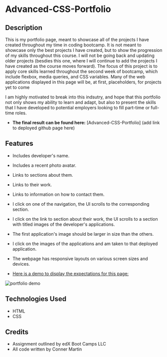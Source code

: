 # Advanced-CSS-Portfolio

## Description

This is my portfolio page, meant to showcase all of the projects I have created throughout my time in coding bootcamp. It is not meant to showcase only the best projects I have created, but to show the progression of my skills throughout this course. I will not be going back and updating older projects (besdies this one, where I will continue to add the projects I have created as the course moves forward). The focus of this project is to apply core skills learned throughout the second week of bootcamp, which include flexbox, media queries, and CSS variables. Many of the web applications displayed in this page will be, at first, placeholders, for projects yet to come

I am highly motivated to break into this indsutry, and hope that this portfolio not only shows my ability to learn and adapt, but also to present the skills that I have developed to potential employers looking to fill part-time or full-time roles.

* **The final result can be found here:** [Advanced-CSS-Portfolio] (add link to deployed github page here)

## Features

* Includes developer's name.
* Includes a recent photo avatar.
* Links to sections about them.
* Links to their work.
* Links to information on how to contact them.
* I click on one of the navigation, the UI scrolls to the corresponding section.
* I click on the link to section about their work, the UI scrolls to a section with titled images of the developer's applications.
* The first application's image should be larger in size than the others.
* I click on the images of the applications and am taken to that deployed application.
* The webpage has responsive layouts on various screen sizes and devices.

* <ins>Here is a demo to display the expectations for this page:<ins>

![portfolio demo](./assets/images/02-advanced-css-homework-demo.gif)

## Technologies Used

* HTML
* CSS

## Credits

* Assignment outlined by edX Boot Camps LLC
* All code written by Conner Martin
